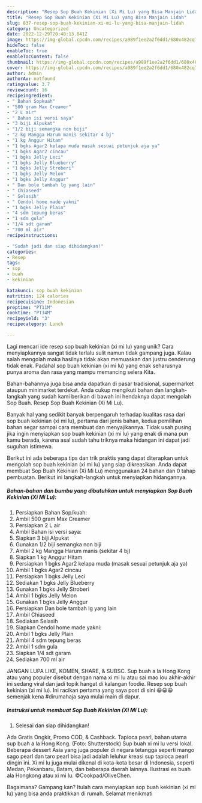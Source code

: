 ```yaml
---
description: "Resep Sop Buah Kekinian (Xi Mi Lu) yang Bisa Manjain Lidah"
title: "Resep Sop Buah Kekinian (Xi Mi Lu) yang Bisa Manjain Lidah"
slug: 837-resep-sop-buah-kekinian-xi-mi-lu-yang-bisa-manjain-lidah
category: Uncategorized
date: 2022-12-29T20:48:13.841Z
image: https://img-global.cpcdn.com/recipes/a989f1ee2a2f6dd1/680x482cq70/sop-buah-kekinian-xi-mi-lu-foto-resep-utama.jpg
hideToc: false
enableToc: true
enableTocContent: false
thumbnail: https://img-global.cpcdn.com/recipes/a989f1ee2a2f6dd1/680x482cq70/sop-buah-kekinian-xi-mi-lu-foto-resep-utama.jpg
cover: https://img-global.cpcdn.com/recipes/a989f1ee2a2f6dd1/680x482cq70/sop-buah-kekinian-xi-mi-lu-foto-resep-utama.jpg
author: Admin
authorAv: notfound
ratingvalue: 3.7
reviewcount: 16
recipeingredient:
- " Bahan Sopkuah"
- "500 gram Max Creamer"
- "2 L air"
- " Bahan isi versi saya"
- "3 biji Alpukat"
- "1/2 biji semangka non biji"
- "2 kg Mangga Harum manis sekitar 4 bj"
- "1 kg Anggur Hitam"
- "1 bgks Agar2 kelapa muda masak sesuai petunjuk aja ya"
- "1 bgks Agar2 cincau"
- "1 bgks Jelly Leci"
- "1 bgks Jelly Blueberry"
- "1 bgks Jelly Stroberi"
- "1 bgks Jelly Melon"
- "1 bgks Jelly Anggur"
- " Dan bole tambah lg yang lain"
- " Chiaseed"
- " Selasih"
- " Cendol home made yakni"
- "1 bgks Jelly Plain"
- "4 sdm tepung beras"
- "1 sdm gula"
- "1/4 sdt garam"
- "700 ml air"
recipeinstructions:

- "Sudah jadi dan siap dihidangkan!"
categories:
- Resep
tags:
- sop
- buah
- kekinian

katakunci: sop buah kekinian 
nutrition: 124 calories
recipecuisine: Indonesian
preptime: "PT11M"
cooktime: "PT34M"
recipeyield: "3"
recipecategory: Lunch

---
```





Lagi mencari ide resep sop buah kekinian (xi mi lu) yang unik? Cara menyiapkannya sangat tidak terlalu sulit namun tidak gampang juga. Kalau salah mengolah maka hasilnya tidak akan memuaskan dan justru cenderung tidak enak. Padahal sop buah kekinian (xi mi lu) yang enak seharusnya punya aroma dan rasa yang mampu memancing selera Kita.





Bahan-bahannya juga bisa anda dapatkan di pasar tradisional, supermarket ataupun minimarket terdekat. Anda cukup mengikuti bahan dan langkah-langkah yang sudah kami berikan di bawah ini hendaknya dapat mengolah Sop Buah. Resep Sop Buah Kekinian (Xi Mi Lu).

Banyak hal yang sedikit banyak berpengaruh terhadap kualitas rasa dari sop buah kekinian (xi mi lu), pertama dari jenis bahan, kedua pemilihan bahan segar sampai cara membuat dan menyajikannya. Tidak usah pusing jika ingin menyiapkan sop buah kekinian (xi mi lu) yang enak di mana pun kamu berada, karena asal sudah tahu triknya maka hidangan ini dapat jadi suguhan istimewa.






Berikut ini ada beberapa tips dan trik praktis yang dapat diterapkan untuk mengolah sop buah kekinian (xi mi lu) yang siap dikreasikan. Anda dapat membuat Sop Buah Kekinian (Xi Mi Lu) menggunakan 24 bahan dan 0 tahap pembuatan. Berikut ini langkah-langkah untuk menyiapkan hidangannya.

<!--inarticleads1-->

##### Bahan-bahan dan bumbu yang dibutuhkan untuk menyiapkan Sop Buah Kekinian (Xi Mi Lu):

1. Persiapkan  Bahan Sop/kuah:
1. Ambil 500 gram Max Creamer
1. Persiapkan 2 L air
1. Ambil  Bahan isi versi saya:
1. Siapkan 3 biji Alpukat
1. Gunakan 1/2 biji semangka non biji
1. Ambil 2 kg Mangga Harum manis (sekitar 4 bj)
1. Siapkan 1 kg Anggur Hitam
1. Persiapkan 1 bgks Agar2 kelapa muda (masak sesuai petunjuk aja ya)
1. Ambil 1 bgks Agar2 cincau
1. Persiapkan 1 bgks Jelly Leci
1. Sediakan 1 bgks Jelly Blueberry
1. Gunakan 1 bgks Jelly Stroberi
1. Ambil 1 bgks Jelly Melon
1. Gunakan 1 bgks Jelly Anggur
1. Persiapkan  Dan bole tambah lg yang lain
1. Ambil  Chiaseed
1. Sediakan  Selasih
1. Siapkan  Cendol home made yakni:
1. Ambil 1 bgks Jelly Plain
1. Ambil 4 sdm tepung beras
1. Ambil 1 sdm gula
1. Siapkan 1/4 sdt garam
1. Sediakan 700 ml air


JANGAN LUPA LIKE, KOMEN, SHARE, &amp; SUBSC. Sup buah a la Hong Kong atau yang populer disebut dengan nama xi mi lu atau sai mao lou akhir-akhir ini sedang viral dan jadi topik hangat di kalangan foodie. Resep sop buah kekinian (xi mi lu). Ini racikan pertama yang saya post di sini 😀😀😀 semenjak kena #dirumahaja saya mulai main di dapur. 

<!--inarticleads2-->

##### Instruksi untuk membuat Sop Buah Kekinian (Xi Mi Lu):


1. Selesai dan siap dihidangkan!

Ada Gratis Ongkir, Promo COD, &amp; Cashback. Tapioca pearl, bahan utama sup buah a la Hong Kong. (Foto: Shutterstock) Sup buah xi mi lu versi lokal. Beberapa dessert Asia yang juga populer di negara tetangga seperti mango sago pearl dan taro pearl bisa jadi adalah leluhur kreasi sup tapioca pearl dingin ini. Xi mi lu juga mulai dikenal di kota-kota besar di Indonesia, seperti Medan, Pekanbaru, Batam, dan beberapa daerah lainnya. Ilustrasi es buah ala Hongkong atau xi mi lu. ©Cookpad/OliveChen. 

Bagaimana? Gampang kan? Itulah cara menyiapkan sop buah kekinian (xi mi lu) yang bisa anda praktikkan di rumah. Selamat menikmati
